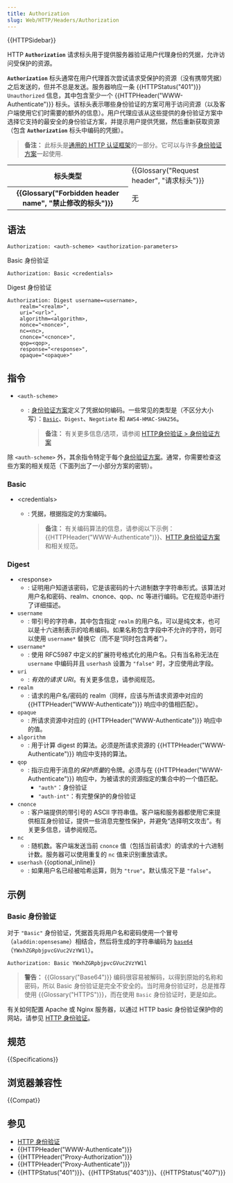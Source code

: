 ```yaml
---
title: Authorization
slug: Web/HTTP/Headers/Authorization
---
```


{{HTTPSidebar}}

HTTP **`Authorization`** 请求标头用于提供服务器验证用户代理身份的凭据，允许访问受保护的资源。

**`Authorization`** 标头通常在用户代理首次尝试请求受保护的资源（没有携带凭据）之后发送的，但并不总是发送。服务器响应一条 {{HTTPStatus("401")}} `Unauthorized` 信息，其中包含至少一个 {{HTTPHeader("WWW-Authenticate")}} 标头。该标头表示哪些身份验证的方案可用于访问资源（以及客户端使用它们时需要的额外的信息）。用户代理应该从这些提供的身份验证方案中选择它支持的最安全的身份验证方案，并提示用户提供凭据，然后重新获取资源（包含 **`Authorization`** 标头中编码的凭据）。

> **备注：** 此标头是[通用的 HTTP 认证框架](/zh-CN/docs/Web/HTTP/Authentication#通用的_http_认证框架)的一部分。它可以与许多[身份验证方案](/zh-CN/docs/Web/HTTP/Authentication#身份验证方案)一起使用.

<table class="properties">
  <tbody>
    <tr>
      <th scope="row">标头类型</th>
      <td>{{Glossary("Request header", "请求标头")}}</td>
    </tr>
    <tr>
      <th scope="row">{{Glossary("Forbidden header name", "禁止修改的标头")}}</th>
      <td>无</td>
    </tr>
  </tbody>
</table>

## 语法

```http
Authorization: <auth-scheme> <authorization-parameters>
```

Basic 身份验证

```http
Authorization: Basic <credentials>
```

Digest 身份验证

```http
Authorization: Digest username=<username>,
    realm="<realm>",
    uri="<url>",
    algorithm=<algorithm>,
    nonce="<nonce>",
    nc=<nc>,
    cnonce="<cnonce>",
    qop=<qop>,
    response="<response>",
    opaque="<opaque>"
```

## 指令

- `<auth-scheme>`

  - : [身份验证方案](/zh-CN/docs/Web/HTTP/Authentication#身份验证方案)定义了凭据如何编码。一些常见的类型是（不区分大小写）：[`Basic`](/zh-CN/docs/Web/HTTP/Authentication#basic_验证方案)、`Digest`、`Negotiate` 和 `AWS4-HMAC-SHA256`。

    > **备注：** 有关更多信息/选项，请参阅 [HTTP身份验证 > 身份验证方案](/zh-CN/docs/Web/HTTP/Authentication#身份验证方案)

除 `<auth-scheme>` 外，其余指令特定于每个[身份验证方案](/zh-CN/docs/Web/HTTP/Authentication#身份验证方案)。通常，你需要检查这些方案的相关规范（下面列出了一小部分方案的密钥）。

### Basic

- \<credentials>

  - : 凭据，根据指定的方案编码。

    > **备注：** 有关编码算法的信息，请参阅以下示例：{{HTTPHeader("WWW-Authenticate")}}、[HTTP 身份验证方案](/zh-CN/docs/Web/HTTP/Authentication#身份验证方案)和相关规范。

### Digest

- \<response>
  - : 证明用户知道该密码，它是该密码的十六进制数字字符串形式。该算法对用户名和密码、realm、cnonce、qop、nc 等进行编码。它在规范中进行了详细描述。
- `username`
  - : 带引号的字符串，其中包含指定 `realm` 的用户名，可以是纯文本，也可以是十六进制表示的哈希编码。如果名称包含字段中不允许的字符，则可以使用 `username*` 替换它（而不是“同时包含两者”）。
- `username*`
  - : 使用 RFC5987 中定义的扩展符号格式化的用户名。只有当名称无法在 `username` 中编码并且 `userhash` 设置为 `"false"` 时，才应使用此字段。
- `uri`
  - : *有效的请求 URI*。有关更多信息，请参阅规范。
- `realm`
  - : 请求的用户名/密码的 realm（同样，应该与所请求资源中对应的 {{HTTPHeader("WWW-Authenticate")}} 响应中的值相匹配）。
- `opaque`
  - : 所请求资源中对应的 {{HTTPHeader("WWW-Authenticate")}} 响应中的值。
- `algorithm`
  - : 用于计算 digest 的算法。必须是所请求资源的 {{HTTPHeader("WWW-Authenticate")}} 响应中支持的算法。
- `qop`
  - : 指示应用于消息的*保护质量*的令牌。必须与在 {{HTTPHeader("WWW-Authenticate")}} 响应中，为被请求的资源指定的集合中的一个值匹配。
    - `"auth"`：身份验证
    - `"auth-int"`：有完整保护的身份验证
- `cnonce`
  - : 客户端提供的带引号的 ASCII 字符串值。客户端和服务器都使用它来提供相互身份验证，提供一些消息完整性保护，并避免“选择明文攻击”。有关更多信息，请参阅规范。
- `nc`
  - : 随机数。客户端发送当前 `cnonce` 值（包括当前请求）的请求的十六进制计数。服务器可以使用重复的 `nc` 值来识别重放请求。
- `userhash` {{optional_inline}}
  - : 如果用户名已经被哈希运算，则为 `"true"`。默认情况下是 `"false"`。

## 示例

### Basic 身份验证

对于 `"Basic"` 身份验证，凭据首先将用户名和密码使用一个冒号（`aladdin:opensesame`）相结合，然后将生成的字符串编码为 [`base64`](/zh-CN/docs/Glossary/Base64)（`YWxhZGRpbjpvcGVuc2VzYW1l`）。

```http
Authorization: Basic YWxhZGRpbjpvcGVuc2VzYW1l
```

> **警告：** {{Glossary("Base64")}} 编码很容易被解码，以得到原始的名称和密码，所以 Basic 身份验证是完全不安全的。当时用身份验证时，总是推荐使用 {{Glossary("HTTPS")}}，而在使用 `Basic` 身份验证时，更是如此。

有关如何配置 Apache 或 Nginx 服务器，以通过 HTTP basic 身份验证保护你的网站，请参见 [HTTP 身份验证](/zh-CN/docs/Web/HTTP/Authentication)。

## 规范

{{Specifications}}

## 浏览器兼容性

{{Compat}}

## 参见

- [HTTP 身份验证](/zh-CN/docs/Web/HTTP/Authentication)
- {{HTTPHeader("WWW-Authenticate")}}
- {{HTTPHeader("Proxy-Authorization")}}
- {{HTTPHeader("Proxy-Authenticate")}}
- {{HTTPStatus("401")}}、{{HTTPStatus("403")}}、{{HTTPStatus("407")}}
